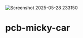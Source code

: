 ![Screenshot 2025-05-28 233150](https://github.com/user-attachments/assets/2b66b651-0f4c-4079-a545-7e4f8778d0b4)
# pcb-micky-car

